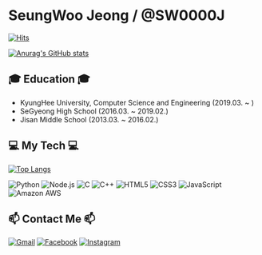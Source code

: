 <!--
### Hi there 👋


**SW0000J/SW0000J** is a ✨ _special_ ✨ repository because its `README.md` (this file) appears on your GitHub profile.

Here are some ideas to get you started:

- 🔭 I’m currently working on ...
- 🌱 I’m currently learning ...
- 👯 I’m looking to collaborate on ...
- 🤔 I’m looking for help with ...
- 💬 Ask me about ...
- 📫 How to reach me: ...
- 😄 Pronouns: ...
- ⚡ Fun fact: ...
-->

# SeungWoo Jeong / @SW0000J

[![Hits](https://hits.seeyoufarm.com/api/count/incr/badge.svg?url=https%3A%2F%2Fgithub.com%2FSW0000J&count_bg=%2300FF78&title_bg=%23909090&icon=&icon_color=%23EDA43A&title=hits&edge_flat=false)](https://github.com/SW0000J)

[![Anurag's GitHub stats](https://github-readme-stats.vercel.app/api?username=SW0000J&show_icons=true&theme=highcontrast&hide=stars)](https://github.com/anuraghazra/github-readme-stats)


## 🎓 Education 🎓
 - KyungHee University, Computer Science and Engineering (2019.03. ~ )
 - SeGyeong High School (2016.03. ~ 2019.02.)
 - Jisan Middle School (2013.03. ~ 2016.02.)


## 💻 My Tech 💻

[![Top Langs](https://github-readme-stats.vercel.app/api/top-langs/?username=SW0000J&langs_count=6&layout=compact)](https://github.com/anuraghazra/github-readme-stats)

![Python](https://img.shields.io/badge/Python-3766AB?style=round-square&logo=Python&logoColor=white) ![Node.js](https://img.shields.io/badge/Node.js-339933?style=round-square&logo=Node.js&logoColor=white) ![C](https://img.shields.io/badge/C-A8B9CC?style=round-square&logo=C&logoColor=white) ![C++](https://img.shields.io/badge/C++-00599C?style=round-square&logo=C++&logoColor=white) ![HTML5](https://img.shields.io/badge/HTML5-E34F26?style=round-square&logo=HTML5&logoColor=white) ![CSS3](https://img.shields.io/badge/CSS3-1572B6?style=round-square&logo=CSS3&logoColor=white) ![JavaScript](https://img.shields.io/badge/JavaScript-F7DF1E?style=round-square&logo=JavaScript&logoColor=white) ![Amazon AWS](https://img.shields.io/badge/AmazonAWS-232F3E?style=round-square&logo=AmazonAWS&logoColor=white)


## 📫 Contact Me 📫

[![Gmail](https://img.shields.io/badge/-Gmail-d14836?style=flat-square&logo=Gmail&logoColor=white&link=mailto:bluehyena123@khu.ac.kr)](mailto:sw0000j@gmail.com)
[![Facebook](https://img.shields.io/badge/-Facebook-1877f2?style=flat-square&logo=facebook&logoColor=white&link=https://www.facebook.com/profile.php?id=100007411215380)](https://www.facebook.com/profile.php?id=100009246514013)
[![Instagram](https://img.shields.io/badge/-Instagram-a877f2?style=flat-square&logo=Instagram&logoColor=white&link=https://www.instagram.com/bluehyena_/)](https://www.instagram.com/woo_buddy/)